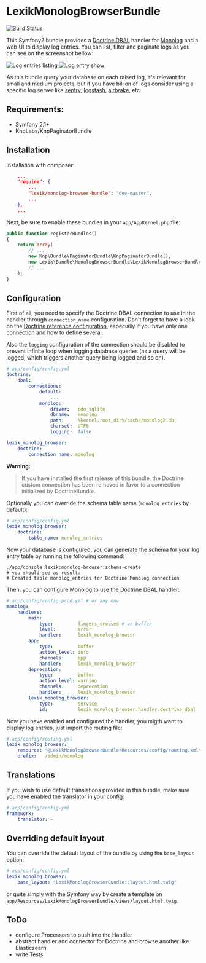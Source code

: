 LexikMonologBrowserBundle
=========================

[![Build Status](https://secure.travis-ci.org/lexik/LexikMonologBrowserBundle.png)](http://travis-ci.org/lexik/LexikMonologBrowserBundle)

This Symfony2 bundle provides a [Doctrine DBAL](https://github.com/doctrine/dbal) handler for [Monolog](https://github.com/Seldaek/monolog) and a web UI to display log entries. You can list, filter and paginate logs as you can see on the screenshot bellow:

![Log entries listing](https://github.com/lexik/LexikMonologBrowserBundle/raw/master/Resources/screen/list.jpg)
![Log entry show](https://github.com/lexik/LexikMonologBrowserBundle/raw/master/Resources/screen/show.jpg)

As this bundle query your database on each raised log, it's relevant for small and medium projects, but if you have billion of logs consider using a specific log server like [sentry](http://getsentry.com/), [logstash](http://logstash.net/), [airbrake](https://airbrake.io/), etc.

Requirements:
------------

* Symfony 2.1+
* KnpLabs/KnpPaginatorBundle

Installation
------------

Installation with composer:

``` json
    ...
    "require": {
        ...
        "lexik/monolog-browser-bundle": "dev-master",
        ...
    },
    ...
```

Next, be sure to enable these bundles in your `app/AppKernel.php` file:

``` php
public function registerBundles()
{
    return array(
        // ...
        new Knp\Bundle\PaginatorBundle\KnpPaginatorBundle(),
        new Lexik\Bundle\MonologBrowserBundle\LexikMonologBrowserBundle(),
        // ...
    );
}
```

Configuration
-------------

First of all, you need to specify the Doctrine DBAL connection to use in the handler through `connection_name` configuration. Don't forget to have a look on the [Doctrine reference configuration](http://symfony.com/doc/current/reference/configuration/doctrine.html), especially if you have only one connection and how to define several.

Also the `logging` configuration of the connection should be disabled to prevent infinite loop when logging database queries (as a query will be logged, which triggers another query being logged and so on).

``` yaml
# app/config/config.yml
doctrine:
    dbal:
        connections:
            default:
                ...
            monolog:
                driver:   pdo_sqlite
                dbname:   monolog
                path:     %kernel.root_dir%/cache/monolog2.db
                charset:  UTF8
                logging:  false

lexik_monolog_browser:
    doctrine:
        connection_name: monolog
```

**Warning:**

> If you have installed the first release of this bundle, the Doctrine custom connection has been removed in favor to a connection initialized by DoctrineBundle.

Optionally you can override the schema table name (`monolog_entries` by default):

``` yaml
# app/config/config.yml
lexik_monolog_browser:
    doctrine:
        table_name: monolog_entries
```

Now your database is configured, you can generate the schema for your log entry table by running the following command:

```
./app/console lexik:monolog-browser:schema-create
# you should see as result:
# Created table monolog_entries for Doctrine Monolog connection
```

Then, you can configure Monolog to use the Doctrine DBAL handler:

``` yaml
# app/config/config_prod.yml # or any env
monolog:
    handlers:
        main:
            type:         fingers_crossed # or buffer
            level:        error
            handler:      lexik_monolog_browser
        app:
            type:         buffer
            action_level: info
            channels:     app
            handler:      lexik_monolog_browser
        deprecation:
            type:         buffer
            action_level: warning
            channels:     deprecation
            handler:      lexik_monolog_browser
        lexik_monolog_browser:
            type:         service
            id:           lexik_monolog_browser.handler.doctrine_dbal
```

Now you have enabled and configured the handler, you migth want to display log entries, just import the routing file:

``` yaml
# app/config/routing.yml
lexik_monolog_browser:
    resource: "@LexikMonologBrowserBundle/Resources/config/routing.xml"
    prefix:   /admin/monolog
```

Translations
------------

If you wish to use default translations provided in this bundle, make sure you have enabled the translator in your config:

``` yaml
# app/config/config.yml
framework:
    translator: ~
```

Overriding default layout
-------------------------

You can override the default layout of the bundle by using the `base_layout` option:

``` yaml
# app/config/config.yml
lexik_monolog_browser:
    base_layout: "LexikMonologBrowserBundle::layout.html.twig"
```

or quite simply with the Symfony way by create a template on `app/Resources/LexikMonologBrowserBundle/views/layout.html.twig`.

ToDo
----

* configure Processors to push into the Handler
* abstract handler and connector for Doctrine and browse another like Elasticsearh
* write Tests
